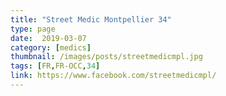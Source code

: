 ```yaml
---
title: "Street Medic Montpellier 34"
type: page
date:  2019-03-07
category: [medics]
thumbnail: /images/posts/streetmedicmpl.jpg
tags: [FR,FR-OCC,34]
link: https://www.facebook.com/streetmedicmpl/
---
```

